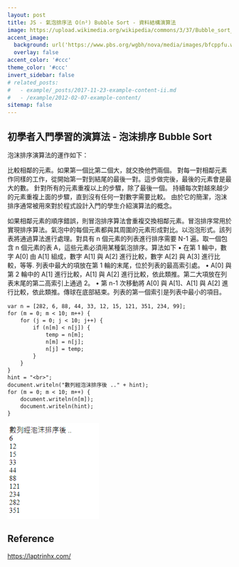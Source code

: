 ```yaml
---
layout: post
title: JS - 氣泡排序法 O(n²) Bubble Sort - 資料結構演算法
image: https://upload.wikimedia.org/wikipedia/commons/3/37/Bubble_sort_animation.gif
accent_image: 
  background: url('https://www.pbs.org/wgbh/nova/media/images/bfcppfu.width-800.png') center/cover
  overlay: false
accent_color: '#ccc'
theme_color: '#ccc'
invert_sidebar: false
# related_posts:
#   - example/_posts/2017-11-23-example-content-ii.md
#   - /example/2012-02-07-example-content/
sitemap: false
---
```


## 初學者入門學習的演算法 - 泡沫排序 Bubble Sort

泡沫排序演算法的運作如下：

比較相鄰的元素。如果第一個比第二個大，就交換他們兩個。
對每一對相鄰元素作同樣的工作，從開始第一對到結尾的最後一對。這步做完後，最後的元素會是最大的數。
針對所有的元素重複以上的步驟，除了最後一個。
持續每次對越來越少的元素重複上面的步驟，直到沒有任何一對數字需要比較。
由於它的簡潔，泡沫排序通常被用來對於程式設計入門的學生介紹演算法的概念。

如果相鄰元素的順序錯誤，則冒泡排序算法會重複交換相鄰元素。冒泡排序常用於實現排序算法。氣泡中的每個元素都與其周圍的元素形成對比。以泡泡形式。該列表將通過算法進行處理。對具有 n 個元素的列表進行排序需要 N-1 遍。取一個包含 n 個元素的表 A，這些元素必須用某種氣泡排序。算法如下
• 在第 1 輪中，數字 A[0] 由 A[1] 組成，數字 A[1] 與 A[2] 進行比較，數字 A[2] 與 A[3] 進行比較，等等. 列表中最大的項放在第 1 輪的末尾，位於列表的最高索引處。
• A[0] 與第 2 輪中的 A[1] 進行比較，A[1] 與 A[2] 進行比較，依此類推。第二大項放在列表末尾的第二高索引上通過 2。
• 第 n-1 次移動將 A[0] 與 A[1]、A[1] 與 A[2] 進行比較，依此類推。傳球在底部結束。列表的第一個索引是列表中最小的項目。

```
var n = [282, 6, 88, 44, 33, 12, 15, 121, 351, 234, 99];
for (m = 0; m < 10; m++) {
    for (j = 0; j < 10; j++) {
        if (n[m] < n[j]) {
            temp = n[m];
            n[m] = n[j];
            n[j] = temp;
        }
    }
}
hint = "<br>";
document.writeln("數列經泡沫排序後 .." + hint);
for (m = 0; m < 10; m++) {
    document.writeln(n[m]);
    document.writeln(hint);
}

```

![](/assets/img/blog/bubble.png)


## Reference
https://laptrinhx.com/